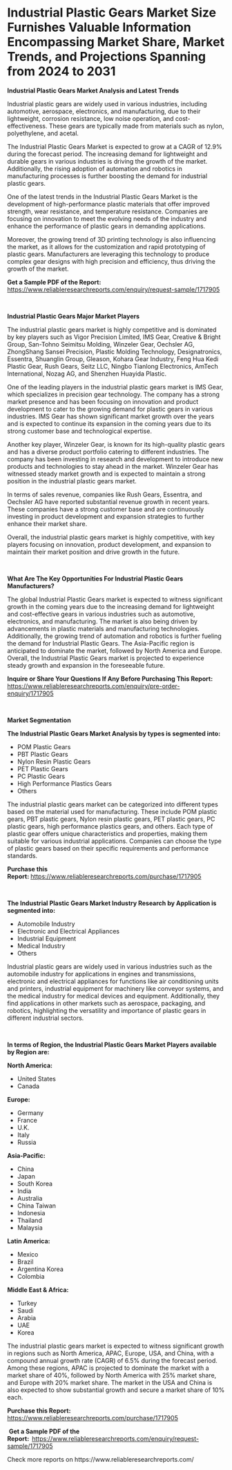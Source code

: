 <p><h1>Industrial Plastic Gears Market Size Furnishes Valuable Information Encompassing Market Share, Market Trends, and Projections Spanning from 2024 to 2031</h1></p><p><strong>Industrial Plastic Gears Market Analysis and Latest Trends</strong></p>
<p><p>Industrial plastic gears are widely used in various industries, including automotive, aerospace, electronics, and manufacturing, due to their lightweight, corrosion resistance, low noise operation, and cost-effectiveness. These gears are typically made from materials such as nylon, polyethylene, and acetal.</p><p>The Industrial Plastic Gears Market is expected to grow at a CAGR of 12.9% during the forecast period. The increasing demand for lightweight and durable gears in various industries is driving the growth of the market. Additionally, the rising adoption of automation and robotics in manufacturing processes is further boosting the demand for industrial plastic gears.</p><p>One of the latest trends in the Industrial Plastic Gears Market is the development of high-performance plastic materials that offer improved strength, wear resistance, and temperature resistance. Companies are focusing on innovation to meet the evolving needs of the industry and enhance the performance of plastic gears in demanding applications.</p><p>Moreover, the growing trend of 3D printing technology is also influencing the market, as it allows for the customization and rapid prototyping of plastic gears. Manufacturers are leveraging this technology to produce complex gear designs with high precision and efficiency, thus driving the growth of the market.</p></p>
<p><strong>Get a Sample PDF of the Report:&nbsp;</strong> <a href="https://www.reliableresearchreports.com/enquiry/request-sample/1717905">https://www.reliableresearchreports.com/enquiry/request-sample/1717905</a></p>
<p>&nbsp;</p>
<p><strong>Industrial Plastic Gears Major Market Players</strong></p>
<p><p>The industrial plastic gears market is highly competitive and is dominated by key players such as Vigor Precision Limited, IMS Gear, Creative & Bright Group, San-Tohno Seimitsu Molding, Winzeler Gear, Oechsler AG, ZhongShang Sansei Precision, Plastic Molding Technology, Designatronics, Essentra, Shuanglin Group, Gleason, Kohara Gear Industry, Feng Hua Kedi Plastic Gear, Rush Gears, Seitz LLC, Ningbo Tianlong Electronics, AmTech International, Nozag AG, and Shenzhen Huayida Plastic.</p><p>One of the leading players in the industrial plastic gears market is IMS Gear, which specializes in precision gear technology. The company has a strong market presence and has been focusing on innovation and product development to cater to the growing demand for plastic gears in various industries. IMS Gear has shown significant market growth over the years and is expected to continue its expansion in the coming years due to its strong customer base and technological expertise.</p><p>Another key player, Winzeler Gear, is known for its high-quality plastic gears and has a diverse product portfolio catering to different industries. The company has been investing in research and development to introduce new products and technologies to stay ahead in the market. Winzeler Gear has witnessed steady market growth and is expected to maintain a strong position in the industrial plastic gears market.</p><p>In terms of sales revenue, companies like Rush Gears, Essentra, and Oechsler AG have reported substantial revenue growth in recent years. These companies have a strong customer base and are continuously investing in product development and expansion strategies to further enhance their market share.</p><p>Overall, the industrial plastic gears market is highly competitive, with key players focusing on innovation, product development, and expansion to maintain their market position and drive growth in the future.</p></p>
<p>&nbsp;</p>
<p><strong>What Are The Key Opportunities For Industrial Plastic Gears Manufacturers?</strong></p>
<p><p>The global Industrial Plastic Gears market is expected to witness significant growth in the coming years due to the increasing demand for lightweight and cost-effective gears in various industries such as automotive, electronics, and manufacturing. The market is also being driven by advancements in plastic materials and manufacturing technologies. Additionally, the growing trend of automation and robotics is further fueling the demand for Industrial Plastic Gears. The Asia-Pacific region is anticipated to dominate the market, followed by North America and Europe. Overall, the Industrial Plastic Gears market is projected to experience steady growth and expansion in the foreseeable future.</p></p>
<p><strong>Inquire or Share Your Questions If Any Before Purchasing This Report:</strong> <a href="https://www.reliableresearchreports.com/enquiry/pre-order-enquiry/1717905">https://www.reliableresearchreports.com/enquiry/pre-order-enquiry/1717905</a></p>
<p>&nbsp;</p>
<p><strong>Market Segmentation</strong></p>
<p><strong>The Industrial Plastic Gears Market Analysis by types is segmented into:</strong></p>
<p><ul><li>POM Plastic Gears</li><li>PBT Plastic Gears</li><li>Nylon Resin Plastic Gears</li><li>PET Plastic Gears</li><li>PC Plastic Gears</li><li>High Performance Plastics Gears</li><li>Others</li></ul></p>
<p><p>The industrial plastic gears market can be categorized into different types based on the material used for manufacturing. These include POM plastic gears, PBT plastic gears, Nylon resin plastic gears, PET plastic gears, PC plastic gears, high performance plastics gears, and others. Each type of plastic gear offers unique characteristics and properties, making them suitable for various industrial applications. Companies can choose the type of plastic gears based on their specific requirements and performance standards.</p></p>
<p><strong>Purchase this Report:&nbsp;</strong><a href="https://www.reliableresearchreports.com/purchase/1717905">https://www.reliableresearchreports.com/purchase/1717905</a></p>
<p>&nbsp;</p>
<p><strong>The Industrial Plastic Gears Market Industry Research by Application is segmented into:</strong></p>
<p><ul><li>Automobile Industry</li><li>Electronic and Electrical Appliances</li><li>Industrial Equipment</li><li>Medical Industry</li><li>Others</li></ul></p>
<p><p>Industrial plastic gears are widely used in various industries such as the automobile industry for applications in engines and transmissions, electronic and electrical appliances for functions like air conditioning units and printers, industrial equipment for machinery like conveyor systems, and the medical industry for medical devices and equipment. Additionally, they find applications in other markets such as aerospace, packaging, and robotics, highlighting the versatility and importance of plastic gears in different industrial sectors.</p></p>
<p>&nbsp;</p>
<p><strong>In terms of Region, the Industrial Plastic Gears Market Players available by Region are:</strong></p>
<p>
    <p> <strong> North America: </strong>
        <ul>
            <li>United States</li>
            <li>Canada</li>
        </ul>
        </p> 
    <p> <strong> Europe: </strong>
        <ul>
            <li>Germany</li>
            <li>France</li>
            <li>U.K.</li>
            <li>Italy</li>
            <li>Russia</li>
        </ul>
        </p> 
    <p> <strong> Asia-Pacific: </strong>
        <ul>
            <li>China</li>
            <li>Japan</li>
            <li>South Korea</li>
            <li>India</li>
            <li>Australia</li>
            <li>China Taiwan</li>
            <li>Indonesia</li>
            <li>Thailand</li>
            <li>Malaysia</li>
        </ul>
        </p> 
    <p> <strong> Latin America: </strong>
        <ul>
            <li>Mexico</li>
            <li>Brazil</li>
            <li>Argentina Korea</li>
            <li>Colombia</li>
        </ul>
        </p> 
    <p> <strong> Middle East & Africa: </strong>
        <ul>
            <li>Turkey</li>
            <li>Saudi</li>
            <li>Arabia</li>
            <li>UAE</li>
            <li>Korea</li>
        </ul>
    </p>
    </p>
<p><p>The industrial plastic gears market is expected to witness significant growth in regions such as North America, APAC, Europe, USA, and China, with a compound annual growth rate (CAGR) of 6.5% during the forecast period. Among these regions, APAC is projected to dominate the market with a market share of 40%, followed by North America with 25% market share, and Europe with 20% market share. The market in the USA and China is also expected to show substantial growth and secure a market share of 10% each.</p></p>
<p><strong>Purchase this Report: </strong><a href="https://www.reliableresearchreports.com/purchase/1717905">https://www.reliableresearchreports.com/purchase/1717905</a></p>
<p>&nbsp;<strong>Get a Sample PDF of the Report:&nbsp;&nbsp;</strong><a href="https://www.reliableresearchreports.com/enquiry/request-sample/1717905">https://www.reliableresearchreports.com/enquiry/request-sample/1717905</a></p>
<p><strong></strong></p>
<p>Check more reports on https://www.reliableresearchreports.com/</p>